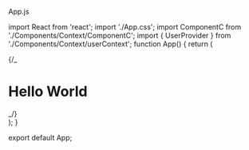 App.js

import React from 'react';
import './App.css';
import ComponentC from './Components/Context/ComponentC';
import { UserProvider } from './Components/Context/userContext';
function App() {
return (
<div className="App">
{/_ <h1>Hello World</h1> _/}
<UserProvider value="AJAY">
<ComponentC />
</UserProvider>
</div>
);
}

export default App;
